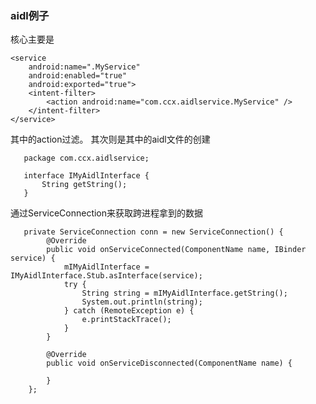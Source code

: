 ### aidl例子

核心主要是

    <service
        android:name=".MyService"
        android:enabled="true"
        android:exported="true">
        <intent-filter>
            <action android:name="com.ccx.aidlservice.MyService" />
        </intent-filter>
    </service>

其中的action过滤。
其次则是其中的aidl文件的创建


       package com.ccx.aidlservice;

       interface IMyAidlInterface {
           String getString();
       }

通过ServiceConnection来获取跨进程拿到的数据

       private ServiceConnection conn = new ServiceConnection() {
            @Override
            public void onServiceConnected(ComponentName name, IBinder service) {
                mIMyAidlInterface = IMyAidlInterface.Stub.asInterface(service);
                try {
                    String string = mIMyAidlInterface.getString();
                    System.out.println(string);
                } catch (RemoteException e) {
                    e.printStackTrace();
                }
            }

            @Override
            public void onServiceDisconnected(ComponentName name) {

            }
        };